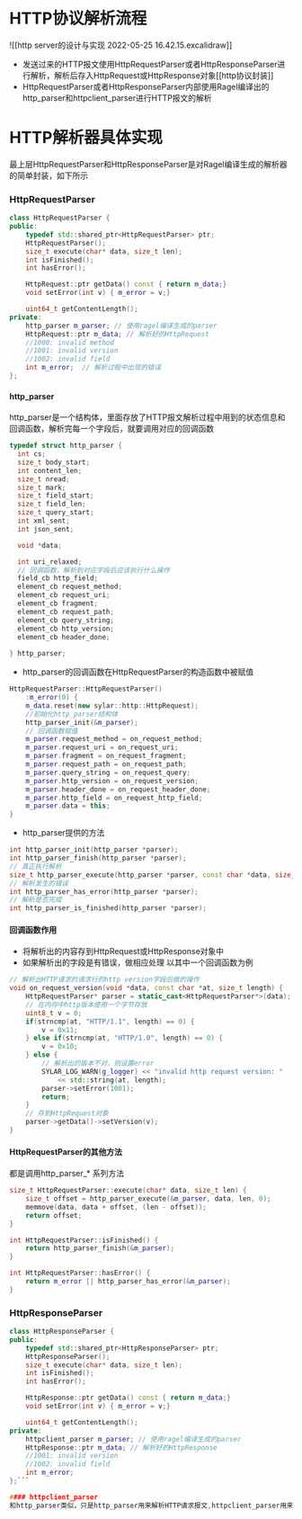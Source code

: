 # HTTP协议解析流程
![[http server的设计与实现 2022-05-25 16.42.15.excalidraw]]

- 发送过来的HTTP报文使用HttpRequestParser或者HttpResponseParser进行解析，解析后存入HttpRequest或HttpResponse对象[[http协议封装]]
- HttpRequestParser或者HttpResponseParser内部使用Ragel编译出的http_parser和httpclient_parser进行HTTP报文的解析

# HTTP解析器具体实现
最上层HttpRequestParser和HttpResponseParser是对Ragel编译生成的解析器的简单封装，如下所示
### HttpRequestParser
```c++
class HttpRequestParser {
public:
    typedef std::shared_ptr<HttpRequestParser> ptr;
    HttpRequestParser();
    size_t execute(char* data, size_t len);
    int isFinished();
    int hasError(); 

    HttpRequest::ptr getData() const { return m_data;}
    void setError(int v) { m_error = v;}

    uint64_t getContentLength();
private:
    http_parser m_parser; // 使用ragel编译生成的parser
    HttpRequest::ptr m_data; // 解析好的HttpRequest
    //1000: invalid method
    //1001: invalid version
    //1002: invalid field
    int m_error;  // 解析过程中出现的错误
};
```

#### http_parser
http_parser是一个结构体，里面存放了HTTP报文解析过程中用到的状态信息和回调函数，解析完每一个字段后，就要调用对应的回调函数
```c++
typedef struct http_parser { 
  int cs;
  size_t body_start;
  int content_len;
  size_t nread;
  size_t mark;
  size_t field_start;
  size_t field_len;
  size_t query_start;
  int xml_sent;
  int json_sent;

  void *data;

  int uri_relaxed;
  // 回调函数，解析到对应字段后应该执行什么操作
  field_cb http_field;
  element_cb request_method;
  element_cb request_uri;
  element_cb fragment;
  element_cb request_path;
  element_cb query_string;
  element_cb http_version;
  element_cb header_done;
  
} http_parser;
```
- http_parser的回调函数在HttpRequestParser的构造函数中被赋值
```c++
HttpRequestParser::HttpRequestParser()
    :m_error(0) {
    m_data.reset(new sylar::http::HttpRequest);
    //初始化http_parser结构体
    http_parser_init(&m_parser);
    // 回调函数赋值
    m_parser.request_method = on_request_method;
    m_parser.request_uri = on_request_uri;
    m_parser.fragment = on_request_fragment;
    m_parser.request_path = on_request_path;
    m_parser.query_string = on_request_query;
    m_parser.http_version = on_request_version;
    m_parser.header_done = on_request_header_done;
    m_parser.http_field = on_request_http_field;
    m_parser.data = this;
}
```
- http_parser提供的方法
```c++
int http_parser_init(http_parser *parser);
int http_parser_finish(http_parser *parser);
// 真正执行解析
size_t http_parser_execute(http_parser *parser, const char *data, size_t len, size_t off);
// 解析发生的错误
int http_parser_has_error(http_parser *parser);
// 解析是否完成
int http_parser_is_finished(http_parser *parser);
```

#### 回调函数作用
- 将解析出的内容存到HttpRequest或HttpResponse对象中
- 如果解析出的字段是有错误，做相应处理
以其中一个回调函数为例
```c++
// 解析出HTTP请求的请求行的http version字段后做的操作
void on_request_version(void *data, const char *at, size_t length) {
    HttpRequestParser* parser = static_cast<HttpRequestParser*>(data);
    // 在内存中http版本使用一个字节存放
    uint8_t v = 0;
    if(strncmp(at, "HTTP/1.1", length) == 0) {
        v = 0x11;
    } else if(strncmp(at, "HTTP/1.0", length) == 0) {
        v = 0x10;
    } else {
	    // 解析出的版本不对，则设置error
        SYLAR_LOG_WARN(g_logger) << "invalid http request version: "
            << std::string(at, length);
        parser->setError(1001);
        return;
    }
    // 存到HttpRequest对象
    parser->getData()->setVersion(v);
}
```

#### HttpRequestParser的其他方法
都是调用http_parser_* 系列方法
```c++
size_t HttpRequestParser::execute(char* data, size_t len) {
    size_t offset = http_parser_execute(&m_parser, data, len, 0);
    memmove(data, data + offset, (len - offset));
    return offset;
}

int HttpRequestParser::isFinished() {
    return http_parser_finish(&m_parser);
}

int HttpRequestParser::hasError() {
    return m_error || http_parser_has_error(&m_parser);
}
```

### HttpResponseParser
```c++
class HttpResponseParser {
public:
    typedef std::shared_ptr<HttpResponseParser> ptr;
    HttpResponseParser();
    size_t execute(char* data, size_t len);
    int isFinished();
    int hasError(); 

    HttpResponse::ptr getData() const { return m_data;}
    void setError(int v) { m_error = v;}

    uint64_t getContentLength();
private:
    httpclient_parser m_parser; // 使用ragel编译生成的parser
    HttpResponse::ptr m_data; // 解析好的HttpResponse
    //1001: invalid version
    //1002: invalid field
    int m_error;
};```

#### httpclient_parser
和http_parser类似，只是http_parser用来解析HTTP请求报文,httpclient_parser用来解析HTTP响应报文

